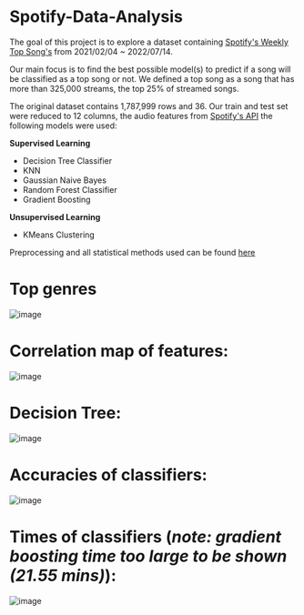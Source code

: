# Spotify-Data-Analysis

The goal of this project is to explore a dataset containing [Spotify's Weekly Top Song's](https://www.kaggle.com/datasets/yelexa/spotify200) from 2021/02/04 ~ 2022/07/14. 

Our main focus is to find the best possible model(s) to predict if a song will be classified as a top song or not.
We defined a top song as a song that has more than 325,000 streams, the top 25% of streamed songs.

The original dataset contains 1,787,999 rows and 36. Our train and test set were reduced to 12 columns, the audio features from [Spotify's API](https://developer.spotify.com/documentation/web-api/reference/#/operations/get-several-audio-features) the following models were used:

**Supervised Learning**
- Decision Tree Classifier
- KNN
- Gaussian Naive Bayes
- Random Forest Classifier
- Gradient Boosting

**Unsupervised Learning**
- KMeans Clustering

Preprocessing and all statistical methods used can be found [here](/SpotifyAnalysis.ipynb)

# Top genres

![image](https://user-images.githubusercontent.com/98543433/208058510-056df47f-5a0d-43f9-80f1-977bab3eb049.png)

# Correlation map of features:

![image](https://user-images.githubusercontent.com/98543433/208057348-210bcafd-08e3-4971-bf01-41b8e25a829d.png)

# Decision Tree:

![image](https://user-images.githubusercontent.com/98543433/208058208-376147a1-16f3-456b-8252-225b157dfcfc.png)

# Accuracies of classifiers:

![image](https://user-images.githubusercontent.com/98543433/208057763-4c64b005-e30a-4bc7-8569-52ad8b71f31d.png)

# Times of classifiers (*note: gradient boosting time too large to be shown (21.55 mins)*):

![image](https://user-images.githubusercontent.com/98543433/208057838-e7ee775f-225e-4eea-b9d2-7450632d2432.png)
